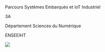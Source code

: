 Parcours Systèmes Embarqués et IoT Industriel

3A

Département Sciences du Numérique

ENSEEIHT

![](https://github.com/RoverCcc/AlcooliqueSuperRetard/blob/main/img/%E4%B8%8B%E8%BD%BD.png)
